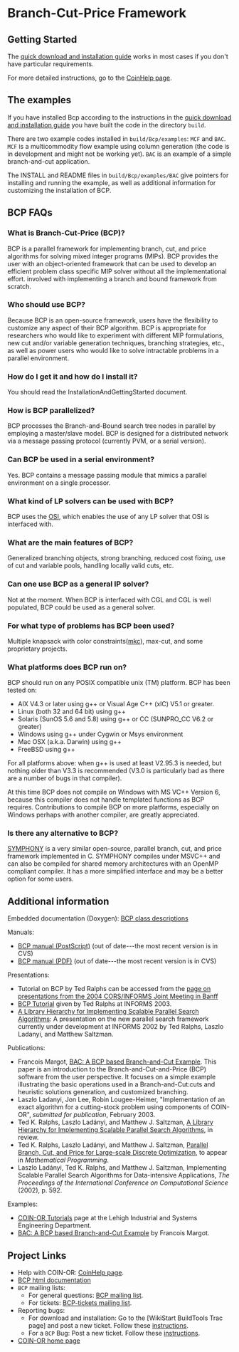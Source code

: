 
# Branch-Cut-Price Framework

## Getting Started

The [quick download and installation guide](https://projects.coin-or.org/BuildTools/wiki/downloadUnix) works in most cases if you don't have particular requirements.

For more detailed instructions, go to the [CoinHelp page](https://projects.coin-or.org/BuildTools/wiki/).


## The examples

If you have installed Bcp according to the instructions in the [quick download and installation guide](https://projects.coin-or.org/BuildTools/wiki/downloadUnix) you have built the code in the directory `build`.

There are two example codes installed in `build/Bcp/examples`: `MCF` and `BAC`. `MCF` is a multicommodity flow example
using column generation (the code is in development and might not be working yet). `BAC` is an example of a simple branch-and-cut application.

The INSTALL and README files in `build/Bcp/examples/BAC`
give pointers for installing and running the example, as well as
additional information for customizing the installation of BCP.



## BCP FAQs


### What is Branch-Cut-Price (BCP)?
BCP is a parallel framework for implementing branch, cut, and price algorithms for solving mixed integer programs (MIPs). BCP provides the user with an object-oriented framework that can be used to develop an efficient problem class specific MIP solver without all the implementational effort. involved with implementing a branch and bound framework from scratch.


### Who should use BCP?
Because BCP is an open-source framework, users have the flexibility to customize any aspect of their BCP algorithm. BCP is appropriate for researchers who would like to experiment with different MIP formulations, new cut and/or variable generation techniques, branching strategies, etc., as well as power users who would like to solve intractable problems in a parallel environment.


### How do I get it and how do I install it?
You should read the InstallationAndGettingStarted document.


### How is BCP parallelized?
BCP processes the Branch-and-Bound search tree nodes in parallel by employing a master/slave model. BCP is designed for a distributed network via a message passing protocol (currently PVM, or a serial version).


### Can BCP be used in a serial environment?
Yes. BCP contains a message passing module that mimics a parallel environment on a single processor.


### What kind of LP solvers can be used with BCP?
BCP uses the [OSI](https://projects.coin-or.org/Bcp), which enables the use of any LP solver that OSI is interfaced with.


### What are the main features of BCP?
Generalized branching objects, strong branching, reduced cost fixing, use of cut and variable pools, handling locally valid cuts, etc.


### Can one use BCP as a general IP solver?
Not at the moment. When BCP is interfaced with CGL and CGL is well populated, BCP could be used as a general solver.


### For what type of problems has BCP been used?
Multiple knapsack with color constraints([mkc](http://www.research.ibm.com/pdos/doc/papers/tr21138.ps)), max-cut, and some proprietary projects.




### What platforms does BCP run on?
BCP should run on any POSIX compatible unix (TM) platform.  BCP has been tested on:
 * AIX V4.3 or later using g++ or Visual Age C++ (xlC) V5.1 or greater.
 * Linux (both 32 and 64 bit) using g++
 * Solaris (SunOS 5.6 and 5.8) using g++ or CC (SUNPRO_CC V6.2 or greater)
 * Windows using g++ under Cygwin or Msys environment
 * Mac OSX (a.k.a. Darwin) using g++
 * FreeBSD using g++

For all platforms above: when g++ is used at least V2.95.3 is needed, but nothing older than V3.3 is recommended (V3.0 is particularly bad as there are a number of bugs in that compiler).

At this time BCP does not compile on Windows with MS VC++ Version 6, because this compiler does not handle templated functions as BCP requires. Contributions to compile BCP on more platforms, especially on Windows  perhaps with another compiler, are greatly appreciated.


### Is there any alternative to BCP?
[SYMPHONY](https://projects.coin-or.org/SYMPHONY) is a very similar open-source, parallel branch, cut, and price framework implemented in C. SYMPHONY compiles under MSVC++ and can also be compiled for shared memory architectures with an OpenMP compliant compiler. It has a more simplified interface and may be a better option for some users. 



## Additional information

Embedded documentation (Doxygen): [BCP class descriptions](http://www.coin-or.org/Doxygen/Bcp/index.html)

Manuals:
  * [BCP manual (PostScript)](http://www.coin-or.org/Presentations/bcp-man.ps) (out of date---the most recent version is in CVS)
  * [BCP manual (PDF)](http://www.coin-or.org/Presentations/bcp-man.pdf) (out of date---the most recent version is in CVS)

Presentations:
  * Tutorial on BCP by Ted Ralphs can be accessed from the [page on presentations from the 2004 CORS/INFORMS Joint Meeting in Banff](http://www.coin-or.org/Presentations/CORSINFORMSWorkshop04/index.html)
  * [BCP Tutorial](http://www.coin-or.org/Presentations/INFORMSWorkshop03.pdf) given by Ted Ralphs at INFORMS 2003.
  * [A Library Hierarchy for Implementing Scalable Parallel Search Algorithms](http://www.coin-or.org/Presentations/INFORMS02-ALPS.pdf): A presentation on the new parallel search framework currently under
development at INFORMS 2002 by Ted Ralphs, Laszlo Ladanyi, and Matthew Saltzman.

Publications:
  * Francois Margot, [BAC: A BCP based Branch-and-Cut Example](Bcp/examples/BAC/bac-1.3.8.pdf).
    This paper is an introduction to the Branch-and-Cut-and-Price (BCP) software from the user perspective.
    It focuses on a simple example illustrating the basic operations used in a Branch-and-Cut:cuts and heuristic solutions generation, and customized branching.
  * Laszlo Ladanyi, Jon Lee, Robin Lougee-Heimer, "Implementation of an exact algorithm for a cutting-stock problem using components of COIN-OR", _submitted for publication_, February 2003.
  * Ted K. Ralphs, Laszlo Lad&aacute;nyi, and Matthew J. Saltzman, [A Library Hierarchy for Implementing Scalable Parallel Search Algorithms](http://www.lehigh.edu/~tkr2/research/papers/JSC02.pdf), in review.
  * Ted K. Ralphs, Laszlo Lad&aacute;nyi, and Matthew J. Saltzman, [Parallel Branch, Cut, and Price for Large-scale Discrete Optimization](http://www.lehigh.edu/~tkr2/research/papers/PBCP.pdf), to appear in _Mathematical Programming_.
  * Laszlo Lad&aacute;nyi, Ted K. Ralphs, and Matthew J. Saltzman, Implementing Scalable Parallel Search Algorithms for Data-intensive Applications, _The Proceedings of the International Conference on Computational Science_ (2002), p. 592.

Examples:
  * [COIN-OR Tutorials](http://coral.ie.lehigh.edu/~coin/) page at the Lehigh Industrial and Systems Engineering Department.
  * [BAC: A BCP based Branch-and-Cut Example](Bcp/examples/BAC/bac-1.3.8.pdf) by Francois Margot.


## Project Links

 *  Help with COIN-OR: [CoinHelp page](https://projects.coin-or.org/BuildTools/wiki/).
 * [BCP html documentation](http://www.coin-or.org/Doxygen/Bcp/index.html)
 * `BCP` mailing lists:
   * For general questions: [BCP mailing list](http://list.coin-or.org/mailman/listinfo/coin-bcpdiscuss).
   * For tickets: [BCP-tickets mailing list](http://list.coin-or.org/mailman/listinfo/bcp-tickets).
 * Reporting bugs:
   * For download and installation: Go to the [WikiStart BuildTools Trac page] and post a new ticket. Follow these [instructions](http://www.coin-or.org/faqs.html#q10).
   * For a `BCP` Bug: Post a new ticket. Follow these [instructions](http://www.coin-or.org/faqs.html#q10).
 * [COIN-OR home page](http://www.coin-or.org/)
